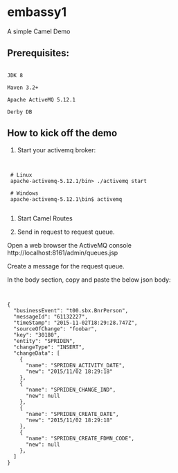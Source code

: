 # embassy1

A simple Camel Demo

## Prerequisites:

<pre><code>
JDK 8

Maven 3.2+

Apache ActiveMQ 5.12.1 

Derby DB
</code></pre>

## How to kick off the demo

 1. Start your activemq broker:

<pre><code>
 
 # Linux
 apache-activemq-5.12.1/bin> ./activemq start 

 # Windows
 apache-activemq-5.12.1\bin$ activemq

</code></pre>

 1. Start Camel Routes

 1. Send in request to request queue. 

Open a web browser the ActiveMQ console
http://localhost:8161/admin/queues.jsp

Create a message for the request queue.

In the body section, copy and paste the below json body:

<pre><code>

{
  "businessEvent": "t00.sbx.BnrPerson",
  "messageId": "61132227",
  "timeStamp": "2015-11-02T18:29:28.747Z",
  "sourceOfChange": "foobar",
  "key": "30180",
  "entity": "SPRIDEN",
  "changeType": "INSERT",
  "changeData": [
    {
      "name": "SPRIDEN_ACTIVITY_DATE",
      "new": "2015/11/02 18:29:18"
    },
    {
      "name": "SPRIDEN_CHANGE_IND",
      "new": null
    },
    {
      "name": "SPRIDEN_CREATE_DATE",
      "new": "2015/11/02 18:29:18"
    },
    {
      "name": "SPRIDEN_CREATE_FDMN_CODE",
      "new": null
    },
  ]
}

</code></pre>

